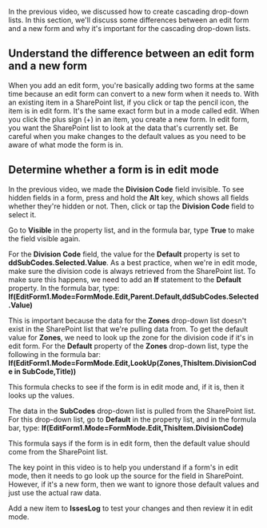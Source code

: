 <properties
   pageTitle="Determine whether a form is in edit mode | Microsoft PowerApps"
   description="Differences between an edit form and a new form"
   services=""
   suite="powerapps"
   documentationCenter="na"
   authors="v-subohe"
   manager="anneta"
   editor=""
   tags=""/>

<tags
   ms.service="powerapps"
   ms.devlang="na"
   ms.topic="get-started-article"
   ms.tgt_pltfrm="na"
   ms.workload="na"
   ms.date="06/23/17"
   ms.author="v-subohe"/>
<!--In Video 10, Audrie gives some background info around edit and new forms, and it was more difficult to translate into content. It would be easier for the user to just watch the video-->
In the previous video, we discussed how to create cascading drop-down lists. In this section, we'll discuss some differences between an edit form and a new form and why it's important for the cascading drop-down lists.

## Understand the difference between an edit form and a new form ##
When you add an edit form, you're basically adding two forms at the same time because an edit form can convert to a new form when it needs to. With an existing item in a SharePoint list, if you click or tap the pencil icon, the item is in edit form. It's the same exact form but in a mode called edit. When you click the plus sign (+) in an item, you create a new form. In edit form, you want the SharePoint list to look at the data that's currently set. Be careful when you make changes to the default values as you need to be aware of what mode the form is in.

## Determine whether a form is in edit mode
In the previous video, we made the **Division Code** field invisible. To see hidden fields in a form, press and hold the **Alt** key, which shows all fields whether they're hidden or not. Then, click or tap the **Division Code** field to select it.

Go to **Visible** in the property list, and in the formula bar, type **True** to make the field visible again.

For the **Division Code** field, the value for the **Default** property is set to **ddSubCodes.Selected.Value**. As a best practice, when we're in edit mode, make sure the division code is always retrieved from the SharePoint list. To make sure this happens, we need to add an **If** statement to the **Default** property. In the formula bar, type:
**If(EditForm1.Mode=FormMode.Edit,Parent.Default,ddSubCodes.Selected.Value)**

This is important because the data for the **Zones** drop-down list doesn't exist in the SharePoint list that we're pulling data from. To get the default value for **Zones**, we need to look up the zone for the division code if it's in edit form.
For the **Default** property of the **Zones** drop-down list, type the following in the formula bar:
**If(EditForm1.Mode=FormMode.Edit,LookUp(Zones,ThisItem.DivisionCode in SubCode,Title))**

This formula checks to see if the form is in edit mode and, if it is, then it looks up the values.

The data in the **SubCodes** drop-down list is pulled from the SharePoint list. For this drop-down list, go to **Default** in the property list, and in the formula bar, type:
**If(EditForm1.Mode=FormMode.Edit,ThisItem.DivisionCode)**

This formula says if the form is in edit form, then the default value should come from the SharePoint list.

The key point in this video is to help you understand if a form's in edit mode, then it needs to go look up the source for the field in SharePoint. However, if it's a new form, then we want to ignore those default values and just use the actual raw data.

Add a new item to **IssesLog** to test your changes and then review it in edit mode.
